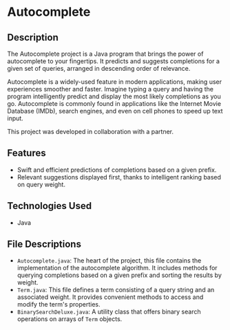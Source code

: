 # Autocomplete

## Description
The Autocomplete project is a Java program that brings the power of autocomplete to your fingertips. It predicts and suggests completions for a given set of queries, arranged in descending order of relevance.

Autocomplete is a widely-used feature in modern applications, making user experiences smoother and faster. Imagine typing a query and having the program intelligently predict and display the most likely completions as you go. Autocomplete is commonly found in applications like the Internet Movie Database (IMDb), search engines, and even on cell phones to speed up text input.

This project was developed in collaboration with a partner.

## Features
- Swift and efficient predictions of completions based on a given prefix.
- Relevant suggestions displayed first, thanks to intelligent ranking based on query weight.

## Technologies Used
- Java

## File Descriptions
- `Autocomplete.java`: The heart of the project, this file contains the implementation of the autocomplete algorithm. It includes methods for querying completions based on a given prefix and sorting the results by weight.
- `Term.java`: This file defines a term consisting of a query string and an associated weight. It provides convenient methods to access and modify the term's properties.
- `BinarySearchDeluxe.java`: A utility class that offers binary search operations on arrays of `Term` objects.
